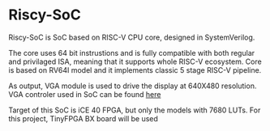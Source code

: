 # Riscy-SoC
Riscy-SoC is SoC based on RISC-V CPU core, designed in SystemVerilog.

The core uses 64 bit instrustions and is fully compatible with both regular and privilaged ISA, meaning that it supports whole RISC-V ecosystem. Core is based on RV64I model and it implements classic 5 stage RISC-V pipeline.

As output, VGA module is used to drive the display at 640X480 resolution. VGA controler used in SoC can be found [here](https://github.com/AleksandarKostovic/VGA)

Target of this SoC is iCE 40 FPGA, but only the models with 7680 LUTs. For this project, TinyFPGA BX board will be used
